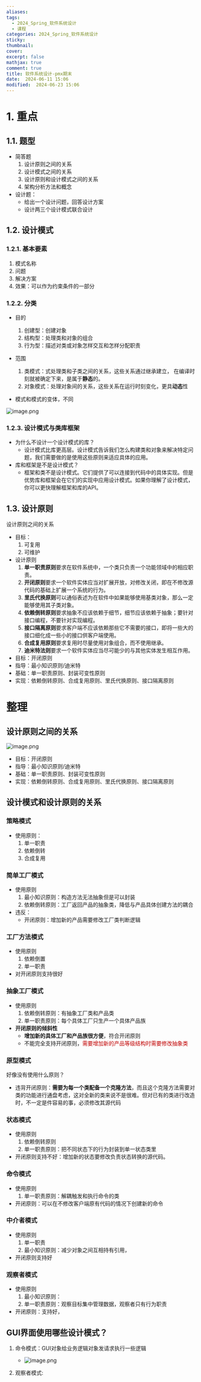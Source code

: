```yaml
---
aliases: 
tags:
  - 2024_Spring_软件系统设计
  - 课程
categories: 2024_Spring_软件系统设计
sticky: 
thumbnail: 
cover: 
excerpt: false
mathjax: true
comment: true
title: 软件系统设计-pmx期末
date:  2024-06-11 15:06
modified:  2024-06-23 15:06
---
```


# 1. 重点

## 1.1. 题型

- 简答题
	1. 设计原则之间的关系
	2. 设计模式之间的关系
	3. 设计原则和设计模式之间的关系
	4. 架构分析方法和概念
- 设计题：
	- 给出一个设计问题，回答设计方案
	- 设计两三个设计模式联合设计

## 1.2. 设计模式

### 1.2.1. 基本要素

1. 模式名称
2. 问题
3. 解决方案
4. 效果：可以作为约束条件的一部分

### 1.2.2. 分类

- 目的
	1. 创建型：创建对象
	2. 结构型：处理类和对象的组合
	3. 行为型：描述对类或对象怎样交互和怎样分配职责
- 范围
	1. 类模式：式处理类和子类之间的关系，这些关系通过继承建立， 在编译时刻就被确定下来，是属于**静态**的。
	2. 对象模式：处理对象间的关系，这些关系在运行时刻变化，更具**动态**性

- 模式和模式的变体，不同

![image.png](https://chillcharlie-img.oss-cn-hangzhou.aliyuncs.com/image%2F2024%2F06%2F19%2F14-03-56-f7eba1b50144117a2d8052de51950d35-20240619140355-d9b953.png)

### 1.2.3. 设计模式与类库框架

- 为什么不设计一个设计模式的库？
	- 设计模式比库更高层。设计模式告诉我们怎么构建类和对象来解决特定问题，我们需要做的是使用这些原则来适应具体的应用。
- 库和框架是不是设计模式？
	- 框架和类不是设计模式。它们提供了可以连接到代码中的具体实现。但是优势库和框架会在它们的实现中应用设计模式。如果你理解了设计模式，你可以更快理解框架和库的API。

## 1.3. 设计原则

设计原则之间的关系

- 目标：
	1. 可复用
	2. 可维护
- 设计原则
	1. **单一职责原则**要求在软件系统中，一个类只负责一个功能领域中的相应职责。
	2. **开闭原则**要求一个软件实体应当对扩展开放，对修改关闭，即在不修改源代码的基础上扩展一个系统的行为。
	3. **里氏代换原则**可以通俗表述为在软件中如果能够使用基类对象，那么一定能够使用其子类对象。
	4. **依赖倒转原则**要求抽象不应该依赖于细节，细节应该依赖于抽象；要针对接口编程，不要针对实现编程。
	5. **接口隔离原则**要求客户端不应该依赖那些它不需要的接口，即将一些大的接口细化成一些小的接口供客户端使用。
	6. **合成复用原则**要求复用时尽量使用对象组合，而不使用继承。
	7. **迪米特法则**要求一个软件实体应当尽可能少的与其他实体发生相互作用。
- 目标：开闭原则
- 指导：最小知识原则/迪米特
- 基础：单一职责原则、封装可变性原则
- 实现：依赖倒转原则、合成复用原则、里氏代换原则、接口隔离原则

# 整理

## 设计原则之间的关系

![image.png](https://chillcharlie-img.oss-cn-hangzhou.aliyuncs.com/image%2F2024%2F06%2F23%2F11-22-54-d0863b5868bc217b2df809f178845bd0-20240623112253-38708f.png)

- 目标：开闭原则
- 指导：最小知识原则/迪米特
- 基础：单一职责原则、封装可变性原则
- 实现：依赖倒转原则、合成复用原则、里氏代换原则、接口隔离原则

## 设计模式和设计原则的关系

### 策略模式

- 使用原则：
	1. 单一职责
	2. 依赖倒转
	3. 合成复用

### 简单工厂模式

- 使用原则
	1. 最小知识原则：构造方法无法抽象但是可以封装
	2. 依赖倒转原则：工厂返回产品的抽象类，降低与产品具体创建方法的耦合
- 违反：
	- 开闭原则：增加新的产品需要修改工厂类判断逻辑

### 工厂方法模式

- 使用原则
	1. 依赖倒置
	2. 单一职责
- 对开闭原则支持很好

### 抽象工厂模式

- 使用原则
	1. 依赖倒转原则：有抽象工厂类和产品类
	2. 单一职责原则：每个具体工厂只生产一个具体产品族
- **开闭原则的倾斜性**
	- **增加新的具体工厂和产品族很方便**，符合开闭原则
	- 不能完全支持开闭原则，<font color="#c00000">需要增加新的产品等级结构时需要修改抽象类</font>

### 原型模式

好像没有使用什么原则？

- 违背开闭原则：**需要为每一个类配备一个克隆方法**，而且这个克隆方法需要对类的功能进行通盘考虑，这对全新的类来说不是很难。但对已有的类进行改造时，不一定是件容易的事，必须修改其源代码

### 状态模式

- 使用原则
	1. 依赖倒转原则
	2. 单一职责原则：把不同状态下的行为封装到单一状态类里
- 开闭原则支持不好：增加新的状态要修改负责状态转换的源代码。

### 命令模式

- 使用原则
	1. 单一职责原则：解耦触发和执行命令的类
- 开闭原则：可以在不修改客户端原有代码的情况下创建新的命令

### 中介者模式

- 使用原则
	1. 单一职责
	2. 最小知识原则：减少对象之间互相持有引用，
- 开闭原则支持好

### 观察者模式


- 使用原则
	1. 最小知识原则：
	2. 单一职责原则：观察目标集中管理数据，观察者只有行为职责
- 开闭原则：支持好，

## GUI界面使用哪些设计模式？

1. 命令模式：GUI对象给业务逻辑对象发请求执行一些逻辑
	- ![image.png](https://chillcharlie-img.oss-cn-hangzhou.aliyuncs.com/image%2F2024%2F06%2F23%2F15-23-40-e03f2709770c5dce4e1aa23be3920ae4-20240623152339-81aaeb.png)

2. 观察者模式: